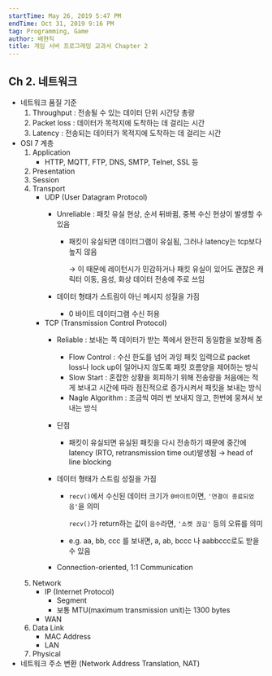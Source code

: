 ```yaml
---
startTime: May 26, 2019 5:47 PM
endTime: Oct 31, 2019 9:16 PM
tag: Programming, Game
author: 배현직        
title: 게임 서버 프로그래밍 교과서 Chapter 2
---
```


## Ch 2. 네트워크

- 네트워크 품질 기준
    1. Throughput : 전송될 수 있는 데이터 단위 시간당 총량
    2. Packet loss : 데이터가 목적지에 도착하는 데 걸리는 시간
    3. Latency : 전송되는 데이터가 목적지에 도착하는 데 걸리는 시간
- OSI 7 계층
    1. Application
        - HTTP, MQTT, FTP, DNS, SMTP, Telnet, SSL 등
    2. Presentation
    3. Session
    4. Transport
        - UDP (User Datagram Protocol)
            - Unreliable : 패킷 유실 현상, 순서 뒤바뀜, 중복 수신 현상이 발생할 수 있음
                - 패킷이 유실되면 데이터그램이 유실됨, 그러나 latency는 tcp보다 높지 않음

                    → 이 때문에 레이턴시가 민감하거나 패킷 유실이 있어도 괜찮은 캐릭터 이동, 음성, 화상 데이터 전송에 주로 쓰임

            - 데이터 형태가 스트림이 아닌 메시지 성질을 가짐
                - 0 바이트 데이터그램 수신 허용
        - TCP (Transmission Control Protocol)
            - Reliable : 보내는 쪽 데이터가 받는 쪽에서 완전히 동일함을 보장해 줌
                - Flow Control : 수신 한도를 넘어 과잉 패킷 입력으로 packet loss나 lock up이 일어나지 않도록 패킷 흐름양을 제어하는 방식
                - Slow Start : 혼잡한 상황을 회피하기 위해 전송량을 처음에는 적게 보내고 시간에 따라 점진적으로 증가시켜서 패킷을 보내는 방식
                - Nagle Algorithm : 조금씩 여러 번 보내지 않고, 한번에 뭉쳐서 보내는 방식
            - 단점
                - 패킷이 유실되면 유실된 패킷을 다시 전송하기 때문에 중간에 latency (RTO, retransmission time out)발생됨 → head of line blocking

            - 데이터 형태가 스트림 성질을 가짐
                - `recv()`에서 수신된 데이터 크기가 `0바이트`이면, `'연결이 종료되었음'`을 의미

                    `recv()`가 return하는 값이 `음수`라면, `'소켓 끊김'` 등의 오류를 의미

                - e.g. aa, bb, ccc 를 보내면, a, ab, bccc 나 aabbccc로도 받을 수 있음
            - Connection-oriented, 1:1 Communication
    5. Network
        - IP (Internet Protocol)
            - Segment
            - 보통 MTU(maximum transmission unit)는 1300 bytes
        - WAN
    6. Data Link
        - MAC Address
        - LAN
    7. Physical
- 네트워크 주소 변환 (Network Address Translation, NAT)